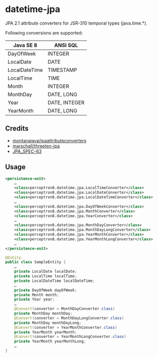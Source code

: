 datetime-jpa
============
JPA 2.1 attribute converters for JSR-310 temporal types (java.time.*).

Following conversions are supported:

| Java SE 8      | ANSI SQL      |
| -------------- | ------------- |
| DayOfWeek      | INTEGER       |
| LocalDate      | DATE          |
| LocalDateTime  | TIMESTAMP     |
| LocalTime      | TIME          |
| Month          | INTEGER       |
| MonthDay       | DATE, LONG    |
| Year           | DATE, INTEGER |
| YearMonth      | DATE, LONG    |


Credits
-------
* [montanajava/jpaattributeconverters](https://bitbucket.org/montanajava/jpaattributeconverters) 
* [marschall/threeten-jpa](https://github.com/marschall/threeten-jpa)
* [JPA_SPEC-63](https://java.net/jira/browse/JPA_SPEC-63)


Usage
-----
```xml
<persistence-unit>
    …
    <class>perceptron8.datetime.jpa.LocalTimeConverter</class>
    <class>perceptron8.datetime.jpa.LocalDateConverter</class>
    <class>perceptron8.datetime.jpa.LocalDateTimeConverter</class>
    …
    <class>perceptron8.datetime.jpa.DayOfWeekConverter</class>
    <class>perceptron8.datetime.jpa.MonthConverter</class>
    <class>perceptron8.datetime.jpa.YearConverter</class>
    …
    <class>perceptron8.datetime.jpa.MonthDayConverter</class>
    <class>perceptron8.datetime.jpa.MonthDayLongConverter</class>
    <class>perceptron8.datetime.jpa.YearMonthConverter</class>
    <class>perceptron8.datetime.jpa.YearMonthLongConverter</class>
    …
</persistence-unit>
```

```java
@Entity
public class SampleEntity {
    …
    private LocalDate localDate;
    private LocalTime localTime;
    private LocalDateTime localDateTime;
    …
    private DayOfWeek dayOfWeek;
    private Month month;
    private Year year;
    …
    @Convert(converter = MonthDayConverter.class)
    private MonthDay monthDay;
    @Convert(converter = MonthDayLongConverter.class)
    private MonthDay monthDayLong;
    @Convert(converter = YearMonthConverter.class)
    private YearMonth yearMonth;
    @Convert(converter = YearMonthLongConverter.class)
    private YearMonth yearMonthLong;
    …
}
```
